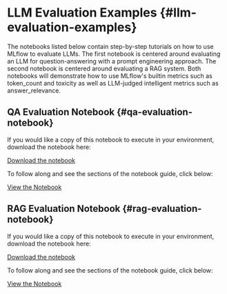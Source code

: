 # LLM Evaluation Examples {#llm-evaluation-examples}

The notebooks listed below contain step-by-step tutorials on how to use
MLflow to evaluate LLMs. The first notebook is centered around
evaluating an LLM for question-answering with a prompt engineering
approach. The second notebook is centered around evaluating a RAG
system. Both notebooks will demonstrate how to use MLflow's builtin
metrics such as token_count and toxicity as well as LLM-judged
intelligent metrics such as answer_relevance.

<div class="toctree" markdown="1" maxdepth="1" hidden="">

question-answering-evaluation.ipynb rag-evaluation.ipynb

</div>

## QA Evaluation Notebook {#qa-evaluation-notebook}

If you would like a copy of this notebook to execute in your
environment, download the notebook here:

<a href="https://raw.githubusercontent.com/mlflow/mlflow/master/docs/source/llms/llm-evaluate/notebooks/question-answering-evaluation.ipynb" class="notebook-download-btn">Download the notebook</a><br/>

To follow along and see the sections of the notebook guide, click below:

<a href="question-answering-evaluation.html" class="download-btn">View the Notebook</a><br/>

## RAG Evaluation Notebook {#rag-evaluation-notebook}

If you would like a copy of this notebook to execute in your
environment, download the notebook here:

<a href="https://raw.githubusercontent.com/mlflow/mlflow/master/docs/source/llms/llm-evaluate/notebooks/rag-evaluation.ipynb" class="notebook-download-btn">Download the notebook</a><br/>

To follow along and see the sections of the notebook guide, click below:

<a href="rag-evaluation.html" class="download-btn">View the Notebook</a><br/>
